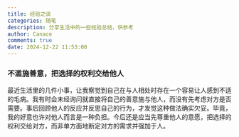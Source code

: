 ```yaml
---
title: 经验之谈
categories: 随笔
description: 分享生活中的一些经验总结，供参考
author: Canace
comments: true
date: 2024-12-22 11:53:00
---
```

### 不滥施善意，把选择的权利交给他人
最近生活里的几件小事，让我察觉到自己在与人相处时存在一个容易让人感到不适的毛病。我有时会未经询问就直接将自己的善意施与他人，而没有先考虑对方是否需要。事后回顾他人的反应并反思自己的行为，才发觉这种做法确实欠妥。毕竟，我的好意也许对他人而言是一种负担。今后还是应当先尊重他人的意愿，把选择的权利交给对方，而非单方面地断定对方的需求并强加于人。